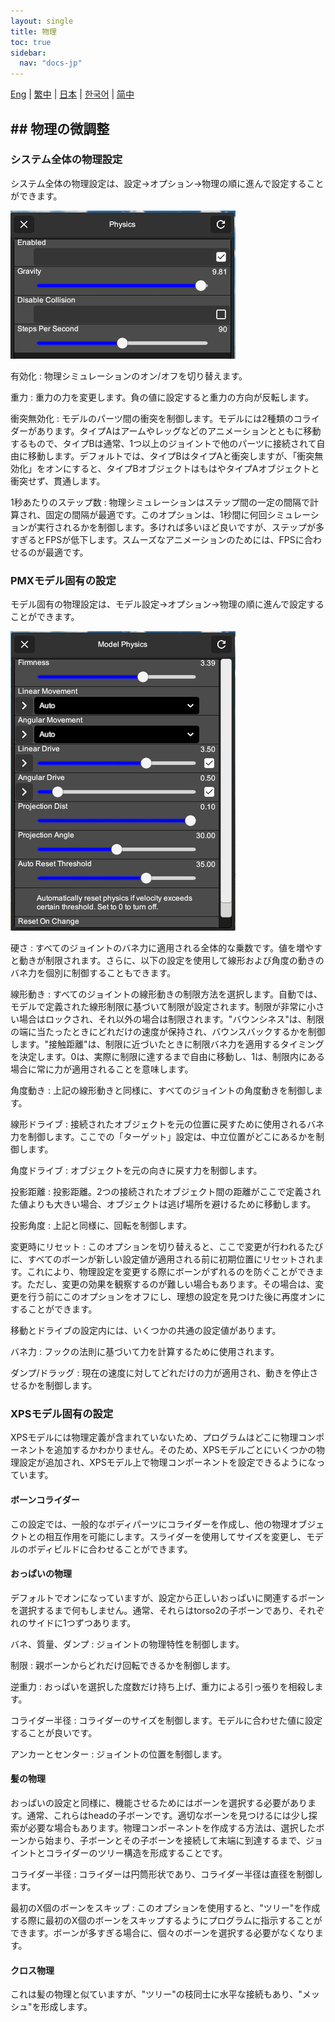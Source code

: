 ```yaml
---
layout: single
title: 物理
toc: true
sidebar:
  nav: "docs-jp"
---
```

[Eng](/dancexr/features/physics) | [繁中](/tw/dancexr/features/physics) | [日本](/jp/dancexr/features/physics) | [한국어](/kr/dancexr/features/physics) | [简中](/zh/dancexr/features/physics)
## ## 物理の微調整

### システム全体の物理設定
システム全体の物理設定は、設定→オプション→物理の順に進んで設定することができます。

![システム物理](/images/system-physics.png)

有効化
: 物理シミュレーションのオン/オフを切り替えます。

重力
: 重力の力を変更します。負の値に設定すると重力の方向が反転します。

衝突無効化
: モデルのパーツ間の衝突を制御します。モデルには2種類のコライダーがあります。タイプAはアームやレッグなどのアニメーションとともに移動するもので、タイプBは通常、1つ以上のジョイントで他のパーツに接続されて自由に移動します。デフォルトでは、タイプBはタイプAと衝突しますが、「衝突無効化」をオンにすると、タイプBオブジェクトはもはやタイプAオブジェクトと衝突せず、貫通します。

1秒あたりのステップ数
: 物理シミュレーションはステップ間の一定の間隔で計算され、固定の間隔が最適です。このオプションは、1秒間に何回シミュレーションが実行されるかを制御します。多ければ多いほど良いですが、ステップが多すぎるとFPSが低下します。スムーズなアニメーションのためには、FPSに合わせるのが最適です。

### PMXモデル固有の設定
モデル固有の物理設定は、モデル設定→オプション→物理の順に進んで設定することができます。

![モデル物理](/images/model-physics.png)

硬さ
: すべてのジョイントのバネ力に適用される全体的な乗数です。値を増やすと動きが制限されます。さらに、以下の設定を使用して線形および角度の動きのバネ力を個別に制御することもできます。

線形動き
: すべてのジョイントの線形動きの制限方法を選択します。自動では、モデルで定義された線形制限に基づいて制限が設定されます。制限が非常に小さい場合はロックされ、それ以外の場合は制限されます。"バウンシネス"は、制限の端に当たったときにどれだけの速度が保持され、バウンスバックするかを制御します。"接触距離"は、制限に近づいたときに制限バネ力を適用するタイミングを決定します。0は、実際に制限に達するまで自由に移動し、1は、制限内にある場合に常に力が適用されることを意味します。

角度動き
: 上記の線形動きと同様に、すべてのジョイントの角度動きを制御します。

線形ドライブ
: 接続されたオブジェクトを元の位置に戻すために使用されるバネ力を制御します。ここでの「ターゲット」設定は、中立位置がどこにあるかを制御します。

角度ドライブ
: オブジェクトを元の向きに戻す力を制御します。

投影距離
: 投影距離。2つの接続されたオブジェクト間の距離がここで定義された値よりも大きい場合、オブジェクトは逃げ場所を避けるために移動します。

投影角度
: 上記と同様に、回転を制御します。

変更時にリセット
: このオプションを切り替えると、ここで変更が行われるたびに、すべてのボーンが新しい設定値が適用される前に初期位置にリセットされます。これにより、物理設定を変更する際にボーンがずれるのを防ぐことができます。ただし、変更の効果を観察するのが難しい場合もあります。その場合は、変更を行う前にこのオプションをオフにし、理想の設定を見つけた後に再度オンにすることができます。

移動とドライブの設定内には、いくつかの共通の設定値があります。

バネ力
: フックの法則に基づいて力を計算するために使用されます。

ダンプ/ドラッグ
: 現在の速度に対してどれだけの力が適用され、動きを停止させるかを制御します。

### XPSモデル固有の設定
XPSモデルには物理定義が含まれていないため、プログラムはどこに物理コンポーネントを追加するかわかりません。そのため、XPSモデルごとにいくつかの物理設定が追加され、XPSモデル上で物理コンポーネントを設定できるようになっています。

#### ボーンコライダー
この設定では、一般的なボディパーツにコライダーを作成し、他の物理オブジェクトとの相互作用を可能にします。スライダーを使用してサイズを変更し、モデルのボディビルドに合わせることができます。

#### おっぱいの物理
デフォルトでオンになっていますが、設定から正しいおっぱいに関連するボーンを選択するまで何もしません。通常、それらはtorso2の子ボーンであり、それぞれのサイドに1つずつあります。

バネ、質量、ダンプ
: ジョイントの物理特性を制御します。

制限
: 親ボーンからどれだけ回転できるかを制御します。

逆重力
: おっぱいを選択した度数だけ持ち上げ、重力による引っ張りを相殺します。

コライダー半径
: コライダーのサイズを制御します。モデルに合わせた値に設定することが良いです。

アンカーとセンター
: ジョイントの位置を制御します。

#### 髪の物理
おっぱいの設定と同様に、機能させるためにはボーンを選択する必要があります。通常、これらはheadの子ボーンです。適切なボーンを見つけるには少し探索が必要な場合もあります。物理コンポーネントを作成する方法は、選択したボーンから始まり、子ボーンとその子ボーンを接続して末端に到達するまで、ジョイントとコライダーのツリー構造を形成することです。

コライダー半径
: コライダーは円筒形状であり、コライダー半径は直径を制御します。

最初のX個のボーンをスキップ
: このオプションを使用すると、"ツリー"を作成する際に最初のX個のボーンをスキップするようにプログラムに指示することができます。ボーンが多すぎる場合に、個々のボーンを選択する必要がなくなります。

#### クロス物理
これは髪の物理と似ていますが、"ツリー"の枝同士に水平な接続もあり、"メッシュ"を形成します。